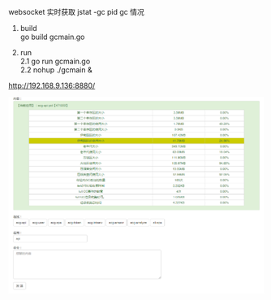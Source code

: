websocket 实时获取 jstat -gc  pid      gc 情况

1. build   
go build gcmain.go 

2. run   
 2.1 go run gcmain.go   
 2.2 nohup ./gcmain &

http://192.168.9.136:8880/   

![gcview.png](gcview.png)

